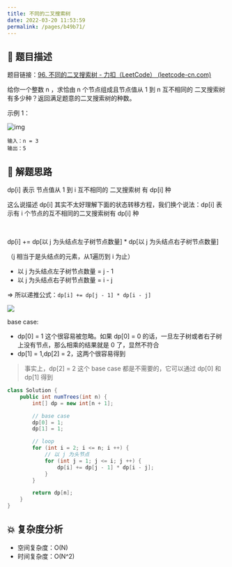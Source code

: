 ```yaml
---
title: 不同的二叉搜索树
date: 2022-03-20 11:53:59
permalink: /pages/b49b71/
---
```


## 📃 题目描述

题目链接：[96. 不同的二叉搜索树 - 力扣（LeetCode） (leetcode-cn.com)](https://leetcode-cn.com/problems/unique-binary-search-trees/)

给你一个整数 n ，求恰由 n 个节点组成且节点值从 1 到 n 互不相同的 二叉搜索树 有多少种？返回满足题意的二叉搜索树的种数。

示例 1：

![img](https://assets.leetcode.com/uploads/2021/01/18/uniquebstn3.jpg)

```
输入：n = 3
输出：5
```

## 🔔 解题思路

dp[i] 表示 节点值从 1 到 i 互不相同的 二叉搜索树 有 dp[i] 种

这么说描述 dp[i] 其实不太好理解下面的状态转移方程，我们换个说法：dp[i] 表示有 i 个节点的互不相同的二叉搜索树有 dp[i] 种

<br>

dp[i] += dp[以 j 为头结点左子树节点数量] * dp[以 j 为头结点右子树节点数量]

（j 相当于是头结点的元素，从1遍历到 i 为止）

- 以 j 为头结点左子树节点数量 = j - 1
- 以 j 为头结点右子树节点数量 = i - j

=> 所以递推公式：`dp[i] += dp[j - 1] * dp[i - j]`

![](https://gitee.com/veal98/images/raw/master/img/20220128111716.png)

base case:

- dp[0] = 1 这个很容易被忽略。如果 dp[0] = 0 的话，一旦左子树或者右子树上没有节点，那么相乘的结果就是 0 了，显然不符合
- dp[1] = 1,dp[2] = 2，这两个很容易得到

> 事实上，dp[2] = 2 这个 base case 都是不需要的，它可以通过 dp[0] 和 dp[1] 得到


```java
class Solution {
    public int numTrees(int n) {
        int[] dp = new int[n + 1];

        // base case
        dp[0] = 1;
        dp[1] = 1;

        // loop
        for (int i = 2; i <= n; i ++) {
            // 以 j 为头节点
            for (int j = 1; j <= i; j ++) {
                dp[i] += dp[j - 1] * dp[i - j];
            }
        }

        return dp[n];
    }
}
```

## 💥 复杂度分析

- 空间复杂度：O(N)
- 时间复杂度：O(N^2)


